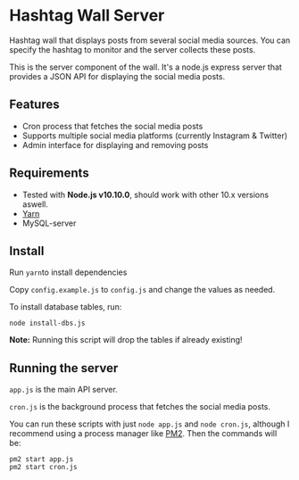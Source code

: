 # Hashtag Wall Server

Hashtag wall that displays posts from several social media sources. You can specify the hashtag to monitor and the server collects these posts.

This is the server component of the wall. It's a node.js express server that provides a JSON API for displaying the social media posts.

## Features

* Cron process that fetches the social media posts
* Supports multiple social media platforms (currently Instagram & Twitter)
* Admin interface for displaying and removing posts

## Requirements

* Tested with **Node.js v10.10.0**, should work with other 10.x versions aswell.
* [Yarn](https://yarnpkg.com/)
* MySQL-server


## Install

Run `yarn`to install dependencies

Copy `config.example.js` to `config.js` and change the values as needed.

To install database tables, run:

`node install-dbs.js`

**Note:** Running this script will drop the tables if already existing!

## Running the server ##

`app.js` is the main API server.

`cron.js` is the background process that fetches the social media posts. 

You can run these scripts with just `node app.js` and `node cron.js`, although I recommend using a process manager like [PM2](https://pm2.io/). Then the commands will be:

```
pm2 start app.js
pm2 start cron.js
```
